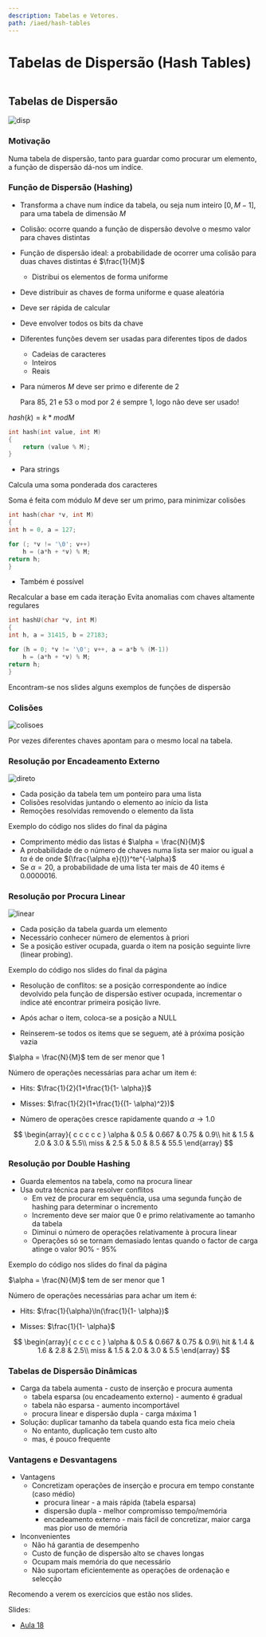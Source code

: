 ```yaml
---
description: Tabelas e Vetores.
path: /iaed/hash-tables
---
```


# Tabelas de Dispersão (Hash Tables)

```toc

```

## Tabelas de Dispersão

![disp](./assets/0016-fun.png#dark=1)

### Motivação

Numa tabela de dispersão, tanto para guardar como procurar um elemento,
a função de dispersão dá-nos um indíce.

### Função de Dispersão (Hashing)

- Transforma a chave num índice da tabela, ou seja num
  inteiro $[0, M-1]$, para uma tabela de dimensão $M$
- Colisão: ocorre quando a função de dispersão devolve
  o mesmo valor para chaves distintas
- Função de dispersão ideal: a probabilidade de ocorrer
  uma colisão para duas chaves distintas é $\frac{1}{M}$

  - Distribui os elementos de forma uniforme

- Deve distribuir as chaves de forma uniforme e quase
  aleatória
- Deve ser rápida de calcular
- Deve envolver todos os bits da chave
- Diferentes funções devem ser usadas para diferentes
  tipos de dados

  - Cadeias de caracteres
  - Inteiros
  - Reais

- Para números
  $M$ deve ser primo e diferente de 2

  Para 85, 21 e 53 o mod por 2 é sempre 1, logo não deve ser usado!

$hash(k) = k * mod M$

```c
int hash(int value, int M)
{
    return (value % M);
}
```

- Para strings

Calcula uma soma ponderada dos caracteres

Soma é feita com módulo
$M$ deve ser um primo, para minimizar colisões

```c
int hash(char *v, int M)
{
int h = 0, a = 127;

for (; *v != '\0'; v++)
    h = (a*h + *v) % M;
return h;
}
```

- Também é possível

Recalcular a base em cada iteração
Evita anomalias com chaves altamente regulares

```c
int hashU(char *v, int M)
{
int h, a = 31415, b = 27183;

for (h = 0; *v != '\0'; v++, a = a*b % (M-1))
    h = (a*h + *v) % M;
return h;
}
```

Encontram-se nos slides alguns exemplos de funções de dispersão

### Colisões

![colisoes](./assets/0016-col.png#dark=1)

Por vezes diferentes chaves apontam para o mesmo local na tabela.

### Resolução por Encadeamento Externo

![direto](./assets/0016-dir.png#dark=1)

- Cada posição da tabela tem um ponteiro para uma lista
- Colisões resolvidas juntando o elemento ao início da lista
- Remoções resolvidas removendo o elemento da lista

Exemplo do código nos slides do final da página

- Comprimento médio das listas é $\alpha = \frac{N}{M}$
- A probabilidade de o número de chaves numa lista ser
  maior ou igual a $t\alpha$ é de onde $(\frac{\alpha e}{t})^te^{-\alpha}$
- Se $\alpha = 20$, a probabilidade de uma lista ter mais de 40
  items é 0.0000016.

### Resolução por Procura Linear

![linear](./assets/0016-lin.png#dark=1)

- Cada posição da tabela guarda um elemento
- Necessário conhecer número de elementos à priori
- Se a posição estiver ocupada, guarda o item na posição
  seguinte livre (linear probing).

Exemplo do código nos slides do final da página

- Resolução de conflitos: se a posição correspondente ao
  índice devolvido pela função de dispersão estiver
  ocupada, incrementar o índice até encontrar primeira
  posição livre.

- Após achar o item, coloca-se a posição a NULL
- Reinserem-se todos os items que se seguem, até à próxima
  posição vazia

$\alpha = \frac{N}{M}$ tem de ser menor que 1

Número de operações necessárias para achar um item é:

- Hits: $\frac{1}{2}(1+\frac{1}{1- \alpha})$

- Misses: $\frac{1}{2}(1+\frac{1}{(1- \alpha)^2})$

- Número de operações cresce rapidamente quando $\alpha \rightarrow 1.0$

$$
\begin{array}{ c c c c c }
\alpha  & 0.5 & 0.667 & 0.75 & 0.9\\
hit & 1.5 & 2.0 & 3.0 & 5.5\\
miss & 2.5 & 5.0 & 8.5 & 55.5
\end{array}
$$

### Resolução por Double Hashing

- Guarda elementos na tabela, como na procura linear
- Usa outra técnica para resolver conflitos
  - Em vez de procurar em sequência, usa uma segunda função de
    hashing para determinar o incremento
  - Incremento deve ser maior que 0 e primo relativamente ao
    tamanho da tabela
  - Diminui o número de operações relativamente à procura linear
  - Operações só se tornam demasiado lentas quando o factor de
    carga atinge o valor 90% - 95%

Exemplo do código nos slides do final da página

$\alpha = \frac{N}{M}$ tem de ser menor que 1

Número de operações necessárias para achar um item é:

- Hits: $\frac{1}{\alpha}\ln(\frac{1}{1- \alpha})$

- Misses: $\frac{1}{1- \alpha}$

$$
\begin{array}{ c c c c c }
\alpha  & 0.5 & 0.667 & 0.75 & 0.9\\
hit & 1.4 & 1.6 & 2.8 & 2.5\\
miss & 1.5 & 2.0 & 3.0 & 5.5
\end{array}
$$

### Tabelas de Dispersão Dinâmicas

- Carga da tabela aumenta - custo de inserção e procura
  aumenta
  - tabela esparsa (ou encadeamento externo) - aumento é gradual
  - tabela não esparsa - aumento incomportável
  - procura linear e dispersão dupla - carga máxima 1
- Solução: duplicar tamanho da tabela quando esta fica
  meio cheia
  - No entanto, duplicação tem custo alto
  - mas, é pouco frequente

### Vantagens e Desvantagens

- Vantagens
  - Concretizam operações de inserção e procura em tempo
    constante (caso médio)
    - procura linear - a mais rápida (tabela esparsa)
    - dispersão dupla - melhor compromisso tempo/memória
    - encadeamento externo - mais fácil de concretizar, maior carga mas
      pior uso de memória
- Inconvenientes
  - Não há garantia de desempenho
  - Custo de função de dispersão alto se chaves longas
  - Ocupam mais memória do que necessário
  - Não suportam eficientemente as operações de ordenação e
    selecção

Recomendo a verem os exercícios que estão nos slides.

Slides:

- [Aula 18](https://drive.google.com/file/d/1YBSPqEe4hLfTO3Th1F0TeISqUb_N0JAs/view?usp=sharing)

